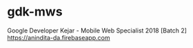 # gdk-mws
Google Developer Kejar - Mobile Web Specialist 2018 [Batch 2] <br>
https://anindita-da.firebaseapp.com
